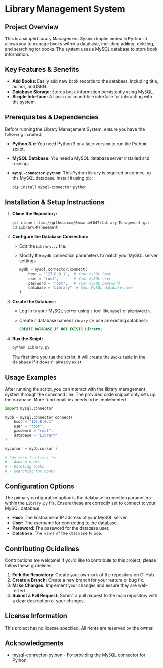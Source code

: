 # Library Management System

## Project Overview

This is a simple Library Management System implemented in Python.  It allows you to manage books within a database, including adding, deleting, and searching for books. The system uses a MySQL database to store book information.

## Key Features & Benefits

*   **Add Books:**  Easily add new book records to the database, including title, author, and ISBN.
*   **Database Storage:**  Stores book information persistently using MySQL.
*   **Simple Interface:** A basic command-line interface for interacting with the system.

## Prerequisites & Dependencies

Before running the Library Management System, ensure you have the following installed:

*   **Python 3.x:** You need Python 3 or a later version to run the Python script.
*   **MySQL Database:** You need a MySQL database server installed and running.
*   **`mysql-connector-python`:** This Python library is required to connect to the MySQL database.  Install it using pip:

    ```bash
    pip install mysql-connector-python
    ```

## Installation & Setup Instructions

1.  **Clone the Repository:**

    ```bash
    git clone https://github.com/Emmanuel047/Library-Management.git
    cd Library-Management
    ```

2.  **Configure the Database Connection:**

    *   Edit the `Library.py` file.
    *   Modify the `mydb` connection parameters to match your MySQL server settings:

        ```python
        mydb = mysql.connector.connect(
            host = "127.0.0.1",  # Your MySQL host
            user = "root",       # Your MySQL user
            password = "root",   # Your MySQL password
            database = "Library"  # Your MySQL database name
        )
        ```

3.  **Create the Database:**

    *   Log in to your MySQL server using a tool like `mysql` or `phpMyAdmin`.
    *   Create a database named `Library` (or use an existing database):

        ```sql
        CREATE DATABASE IF NOT EXISTS Library;
        ```

4.  **Run the Script:**

    ```bash
    python Library.py
    ```

    The first time you run the script, it will create the `Books` table in the database if it doesn't already exist.

## Usage Examples

After running the script, you can interact with the library management system through the command line. The provided code snippet only sets up the database. More functionalities needs to be implemented.

```python
import mysql.connector

mydb = mysql.connector.connect(
    host = "127.0.0.1",
    user = "root",
    password = "root",
    database = "Library"
)

mycursor = mydb.cursor()

# Add more functions for
# - Adding books
# - Deleting books
# - Searching for books
```

## Configuration Options

The primary configuration option is the database connection parameters within the `Library.py` file. Ensure these are correctly set to connect to your MySQL database.

*   **Host:** The hostname or IP address of your MySQL server.
*   **User:** The username for connecting to the database.
*   **Password:** The password for the database user.
*   **Database:** The name of the database to use.

## Contributing Guidelines

Contributions are welcome!  If you'd like to contribute to this project, please follow these guidelines:

1.  **Fork the Repository:** Create your own fork of the repository on GitHub.
2.  **Create a Branch:** Create a new branch for your feature or bug fix.
3.  **Make Changes:** Implement your changes and ensure they are well-tested.
4.  **Submit a Pull Request:** Submit a pull request to the main repository with a clear description of your changes.

## License Information

This project has no license specified. All rights are reserved by the owner.

## Acknowledgments

*   [mysql-connector-python](https://pypi.org/project/mysql-connector-python/) - For providing the MySQL connector for Python.